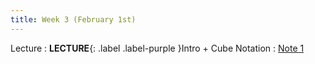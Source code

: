 ```yaml
---
title: Week 3 (February 1st)
---
```


Lecture
: **LECTURE**{: .label .label-purple }Intro + Cube Notation
  : [Note 1](https://readings.decal.rouxl.es/docs/readings/content/note-1/)